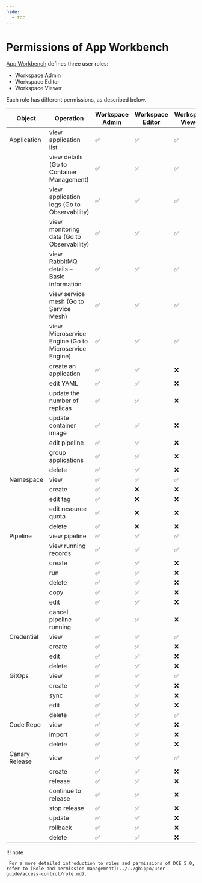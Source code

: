 ```yaml
---
hide:
  - toc
---
```


# Permissions of App Workbench

[App Workbench](./what.md) defines three user roles:

- Workspace Admin
- Workspace Editor
- Workspace Viewer

Each role has different permissions, as described below.

<!--
Permissions are indicated with `✅` for granted access and `❌` for denied access.
-->

| Object |Operation| Workspace Admin | Workspace Editor | Workspace Viewer |
| -------- | ---------------------------------- | --------------- | ---------------- | ---------------- |
| Application     |view application list| ✅         | ✅          | ✅          |
|          |view details (Go to Container Management)| ✅         | ✅          | ✅          |
|          |view application logs (Go to Observability)| ✅         | ✅          | ✅          |
|          |view monitoring data (Go to Observability)| ✅         | ✅          | ✅          |
|          |view RabbitMQ details – Basic information| ✅         | ✅          | ✅          |
|          |view service mesh (Go to Service Mesh)| ✅         | ✅          | ✅          |
|          |view Microservice Engine (Go to Microservice Engine)| ✅         | ✅          | ✅          |
|          |create an application| ✅         | ✅          | ❌         |
|          |edit YAML| ✅         | ✅          | ❌         |
|          |update the number of replicas| ✅         | ✅          | ❌         |
|          |update container image| ✅         | ✅          | ❌         |
|          |edit pipeline| ✅         | ✅          | ❌         |
|          |group applications| ✅         | ✅          | ❌         |
|          |delete| ✅         | ✅          | ❌         |
| Namespace |view| ✅         | ✅          | ✅          |
|          |create| ✅         | ❌         | ❌         |
|          |edit tag| ✅         | ❌         | ❌         |
|          |edit resource quota| ✅         | ❌         | ❌         |
|          |delete| ✅         | ❌         | ❌         |
| Pipeline |view pipeline| ✅         | ✅          | ✅          |
|          |view running records| ✅         | ✅          | ✅          |
|          |create| ✅         | ✅          | ❌         |
|          |run| ✅         | ✅          | ❌         |
|          |delete| ✅         | ✅          | ❌         |
|          |copy| ✅         | ✅          | ❌         |
|          |edit| ✅         | ✅          | ❌         |
|          |cancel pipeline running| ✅         | ✅          | ❌         |
| Credential |view| ✅         | ✅          | ✅          |
|          |create| ✅         | ✅          | ❌         |
|          |edit| ✅         | ✅          | ❌         |
|          |delete| ✅         | ✅          | ❌         |
| GitOps |view| ✅         | ✅          | ✅          |
|          |create| ✅         | ✅          | ❌         |
|          |sync| ✅         | ✅          | ❌         |
|          |edit| ✅         | ✅          | ❌         |
|          |delete| ✅         | ✅          | ✅          |
| Code Repo |view| ✅         | ✅          | ❌         |
|          |import| ✅         | ✅          | ❌         |
|          |delete| ✅         | ✅          | ❌         |
| Canary Release |view| ✅         | ✅          | ✅          |
|          |create| ✅         | ✅          | ❌         |
|          |release| ✅         | ✅          | ❌         |
|          |continue to release| ✅         | ✅          | ❌         |
|          |stop release| ✅         | ✅          | ❌         |
|          |update| ✅         | ✅          | ❌         |
|          |rollback| ✅         | ✅          | ❌         |
|          |delete| ✅         | ✅          | ❌         |

!!! note

     For a more detailed introduction to roles and permissions of DCE 5.0, refer to [Role and permission management](../../ghippo/user-guide/access-control/role.md).
